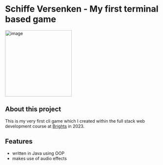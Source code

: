 # Schiffe Versenken - My first terminal based game

<img width="218" alt="image" src="https://github.com/letsc0d3/SchiffeVersenken/assets/16562979/696a7a1f-9e7f-490d-91b1-c8ce76b46dfd">

## About this project
This is my very first cli game which I created within the full stack web development course at [Brights](https://brights.com/de-de) in 2023.

## Features
* written in Java using OOP
* makes use of audio effects